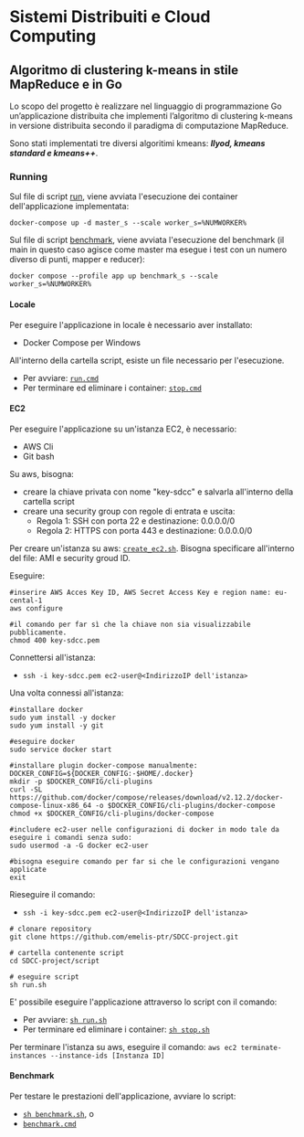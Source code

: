 # Sistemi Distribuiti e Cloud Computing
## Algoritmo di clustering k-means in stile MapReduce e in Go

Lo scopo del progetto è realizzare nel linguaggio di programmazione Go un’applicazione distribuita che implementi
l’algoritmo di clustering k-means in versione distribuita secondo il paradigma di computazione
MapReduce.

Sono stati implementati tre diversi algoritimi kmeans: **_llyod, kmeans standard e kmeans++_**.
### Running
Sul file di script [run](script/run.cmd), viene avviata l'esecuzione dei container dell'applicazione implementata: 
```
docker-compose up -d master_s --scale worker_s=%NUMWORKER% 
```

Sul file di script [benchmark](script/benchmark.cmd), viene avviata l'esecuzione del benchmark (il main in questo caso agisce come
master ma esegue i test con un numero diverso di punti, mapper e reducer):
```
docker compose --profile app up benchmark_s --scale worker_s=%NUMWORKER%
```

#### Locale
Per eseguire l'applicazione in locale è necessario aver installato:
- Docker Compose per Windows

All'interno della cartella script, esiste un file necessario per l'esecuzione. 
- Per avviare: [`run.cmd`](script/run.cmd)
- Per terminare ed eliminare i container: [`stop.cmd`](script/stop.cmd)

#### EC2
Per eseguire l'applicazione su un'istanza EC2, è necessario:
- AWS Cli
- Git bash

Su aws, bisogna:
- creare la chiave privata con nome "key-sdcc" e salvarla all'interno della cartella script
- creare una security group con regole di entrata e uscita:
  - Regola 1: SSH con porta 22 e destinazione: 0.0.0.0/0
  - Regola 2: HTTPS con porta 443 e destinazione: 0.0.0.0/0

Per creare un'istanza su aws: [`create_ec2.sh`](script/create_ec2.sh). Bisogna specificare
all'interno del file: AMI e security groud ID.

Eseguire:
``` 
#inserire AWS Acces Key ID, AWS Secret Access Key e region name: eu-cental-1
aws configure

#il comando per far sì che la chiave non sia visualizzabile pubblicamente. 
chmod 400 key-sdcc.pem
```

Connettersi all'istanza: 
- `ssh -i key-sdcc.pem ec2-user@<IndirizzoIP dell'istanza>`

Una volta connessi all'istanza:
```
#installare docker
sudo yum install -y docker
sudo yum install -y git

#eseguire docker
sudo service docker start

#installare plugin docker-compose manualmente:
DOCKER_CONFIG=${DOCKER_CONFIG:-$HOME/.docker}
mkdir -p $DOCKER_CONFIG/cli-plugins
curl -SL https://github.com/docker/compose/releases/download/v2.12.2/docker-compose-linux-x86_64 -o $DOCKER_CONFIG/cli-plugins/docker-compose
chmod +x $DOCKER_CONFIG/cli-plugins/docker-compose

#includere ec2-user nelle configurazioni di docker in modo tale da eseguire i comandi senza sudo: 
sudo usermod -a -G docker ec2-user

#bisogna eseguire comando per far si che le configurazioni vengano applicate
exit 
```

Rieseguire il comando:
 - `ssh -i key-sdcc.pem ec2-user@<IndirizzoIP dell'istanza>`

```
# clonare repository
git clone https://github.com/emelis-ptr/SDCC-project.git

# cartella contenente script
cd SDCC-project/script

# eseguire script
sh run.sh
```

E' possibile eseguire l'applicazione attraverso lo script con il comando:
 - Per avviare: [`sh run.sh`](script/run.sh)
 - Per terminare ed eliminare i container: [`sh stop.sh`](script/stop.sh)

Per terminare l'istanza su aws, eseguire il comando:
`aws ec2 terminate-instances --instance-ids [Instanza ID]`

#### Benchmark
Per testare le prestazioni dell'applicazione, avviare lo script:
- [`sh benchmark.sh`](script/benchmark.sh), o
- [`benchmark.cmd`](script/benchmark.cmd)

